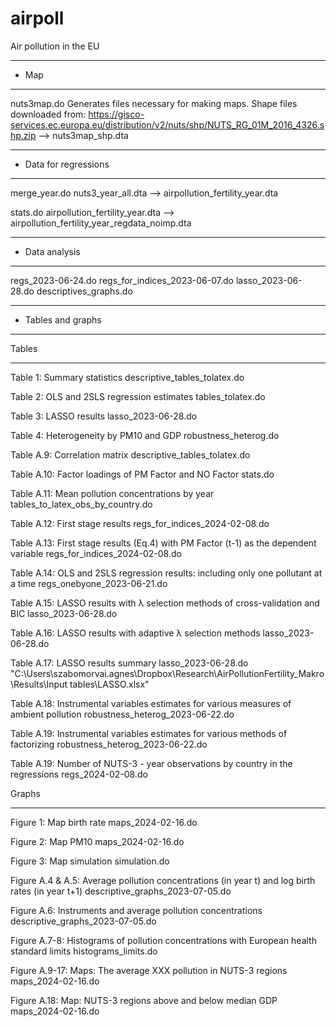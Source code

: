 # airpoll
Air pollution in the EU



************************************************
* Map
************************************************

nuts3map.do
	Generates files necessary for making maps.
	Shape files downloaded from: https://gisco-services.ec.europa.eu/distribution/v2/nuts/shp/NUTS_RG_01M_2016_4326.shp.zip
	--> nuts3map_shp.dta

************************************************
* Data for regressions
************************************************


merge_year.do
	nuts3_year_all.dta --> airpollution_fertility_year.dta

stats.do
	airpollution_fertility_year.dta --> airpollution_fertility_year_regdata_noimp.dta


************************************************
* Data analysis
************************************************


regs_2023-06-24.do
regs_for_indices_2023-06-07.do
lasso_2023-06-28.do
descriptives_graphs.do


*************************************************************
* Tables and graphs
*************************************************************
Tables
******

Table 1: Summary statistics 
	descriptive_tables_tolatex.do


Table 2: OLS and 2SLS regression estimates
	tables_tolatex.do

Table 3: LASSO results
	lasso_2023-06-28.do

Table 4: Heterogeneity by PM10 and GDP 
	robustness_heterog.do


Table A.9: Correlation matrix
	descriptive_tables_tolatex.do


Table A.10: Factor loadings of PM Factor and NO Factor
	stats.do

Table A.11: Mean pollution concentrations by year
	tables_to_latex_obs_by_country.do

Table A.12: First stage results 
	regs_for_indices_2024-02-08.do

Table A.13: First stage results (Eq.4) with PM Factor (t-1) as the dependent variable
	regs_for_indices_2024-02-08.do
	
Table A.14: OLS and 2SLS regression results: including only one pollutant at a time
	regs_onebyone_2023-06-21.do

Table A.15: LASSO results with λ selection methods of cross-validation and BIC
	lasso_2023-06-28.do

Table A.16: LASSO results with adaptive λ selection methods
	lasso_2023-06-28.do

Table A.17: LASSO results summary
	lasso_2023-06-28.do
	"C:\Users\szabomorvai.agnes\Dropbox\Research\AirPollutionFertility_Makro\Results\Input tables\LASSO.xlsx"


Table A.18: Instrumental variables estimates for various measures of ambient pollution 
	robustness_heterog_2023-06-22.do


Table A.19: Instrumental variables estimates for various methods of factorizing
	robustness_heterog_2023-06-22.do

Table A.19: Number of NUTS-3 - year observations by country in the regressions
	regs_2024-02-08.do	



Graphs
******


Figure 1: Map birth rate 
	maps_2024-02-16.do

Figure 2: Map PM10
	maps_2024-02-16.do


Figure 3: Map simulation
	simulation.do
	

Figure A.4 & A.5: Average pollution concentrations (in year t) and log birth rates (in year t+1)
	descriptive_graphs_2023-07-05.do

Figure A.6: Instruments and average pollution concentrations
	descriptive_graphs_2023-07-05.do

Figure A.7-8: Histograms of pollution concentrations with European health standard limits
	histograms_limits.do



Figure A.9-17: Maps: The average XXX pollution in NUTS-3 regions
	maps_2024-02-16.do
	
Figure A.18: Map: NUTS-3 regions above and below median GDP
	maps_2024-02-16.do


	

